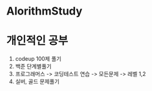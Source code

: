 # AlorithmStudy
# 개인적인 공부
1. codeup 100제 풀기
2. 백준 단계별풀기
3. 프로그래머스 -> 코딩테스트 연습 -> 모든문제 -> 레벨 1,2 
4. 실버, 골드 문제풀기
